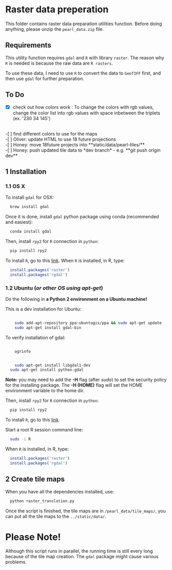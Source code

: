 # Raster data preperation

This folder contains raster data preparation utilities function. Before doing anything, please unzip the `pearl_data.zip` file.

## Requirements

This utility function requires `gdal` and `R` with library `raster`. The reason why `R` is needed is because the raw data are `R rasters`.

To use these data, I need to use `R` to convert the data to `GeoTIFF` first, and then use `gdal` for further preparation.

## To Do

-[x] check out how colors work :
	To change the colors with rgb values, change the color list into rgb values with space inbetween the triplets (ex. '230 34 145')
<br>
-[ ] find different colors to use for the maps <br>
-[ ] Oliver: update HTML to use 18 future projections <br>
-[ ] Honey: move 18future projects into **static/data/pearl-tiles/** <br>
-[ ] Honey: push updated tile data to *dev branch* - e.g. **git push origin dev**


## 1 Installation

### 1.1 OS X

To install `gdal` for OSX:

```bash
  brew install gdal
```

Once it is done, install `gdal` python package using conda (recommended and easiest):

```bash
  conda install gdal
```

Then, install `rpy2` for `R` connection in `python`:

```bash
  pip install rpy2
```

To install `R`, go to this [link](https://www.r-project.org/). When `R` is installed, in R, type:

```R
  install.packages('raster')
  install.packages('rgdal')
```

### 1.2 Ubuntu (*or other OS using apt-get*)

Do the following in **a Python 2 environment on a Ubuntu machine!**

This is a dev installation for Ubuntu:

```bash

	sudo add-apt-repository ppa:ubuntugis/ppa && sudo apt-get update
	sudo apt-get install gdal-bin

```

To verify installation of gdal:

```bash

	ogrinfo

```

```bash

	sudo apt-get install libgdal1-dev 
  sudo apt-get install python-gdal

```

**Note:** you may need to add the **-H** flag (after *sudo*) to set the security policy for the installing package. The **-H (HOME)** flag will set the HOME environment variable to the home dir.

Then, install `rpy2` for `R` connection in `python`:

```bash
  pip install rpy2
```

To install `R`, go to this [link](https://www.r-project.org/).

Start a root R session command line:

```bash
  sudo -i R
```

When `R` is installed, in R, type:

```R
  install.packages('raster')
  install.packages('rgdal')
```

## 2 Create tile maps

When you have all the dependencies installed, use:

```bash
  python raster_translation.py
```

Once the script is finished, the tile maps are in `/pearl_data/tile_maps/`, you can put all the tile maps to the `../static/data/`.

# Please Note!

Although this script runs in parallel, the running time is still every long because of the tile map creation. The `gdal` package might cause various problems.
